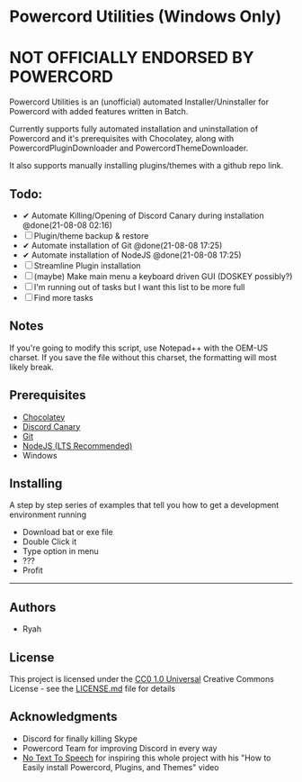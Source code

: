 # Powercord Utilities (Windows Only)

# NOT OFFICIALLY ENDORSED BY POWERCORD 


Powercord Utilities is an (unofficial) automated Installer/Uninstaller for Powercord with added features written in Batch.

Currently supports fully automated installation and uninstallation of Powercord and it's prerequisites with Chocolatey, along with PowercordPluginDownloader and PowercordThemeDownloader.

It also supports manually installing plugins/themes with a github repo link.

## Todo:
  - ✔ Automate Killing/Opening of Discord Canary during installation @done(21-08-08 02:16)
  - ☐ Plugin/theme backup & restore
  - ✔ Automate installation of Git @done(21-08-08 17:25)
  - ✔ Automate installation of NodeJS @done(21-08-08 17:25)
  - ☐ Streamline Plugin installation
  - ☐ (maybe) Make main menu a keyboard driven GUI (DOSKEY possibly?)
  - ☐ I'm running out of tasks but I want this list to be more full
  - ☐ Find more tasks

## Notes
If you're going to modify this script, use Notepad++ with the OEM-US charset. If you save the file without this charset, the formatting will most likely break.
## Prerequisites

- [Chocolatey](https://community.chocolatey.org/)
- [Discord Canary](https://discord.com/api/download/canary?platform=win)
- [Git](https://git-scm.com/downloads)
- [NodeJS (LTS Recommended)](https://nodejs.org)
- Windows

## Installing

A step by step series of examples that tell you how to get a development
environment running

- Download bat or exe file
- Double Click it
- Type option in menu
- ???
- Profit

---

## Authors

  - Ryah

## License

This project is licensed under the [CC0 1.0 Universal](LICENSE.md)
Creative Commons License - see the [LICENSE.md](LICENSE.md) file for
details

## Acknowledgments

  - Discord for finally killing Skype
  - Powercord Team for improving Discord in every way
  - [No Text To Speech](https://www.youtube.com/c/NoTextToSpeech/) for inspiring this whole project with his "How to Easily install Powercord, Plugins, and Themes" video
